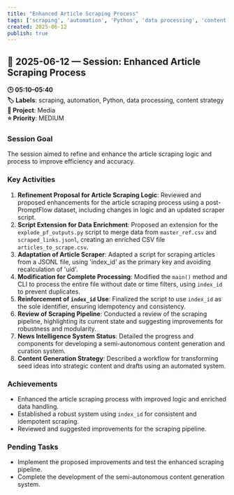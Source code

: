 ```yaml
---
title: "Enhanced Article Scraping Process"
tags: ['scraping', 'automation', 'Python', 'data processing', 'content strategy']
created: 2025-06-12
publish: true
---
```


## 📅 2025-06-12 — Session: Enhanced Article Scraping Process

**🕒 05:10–05:40**  
**🏷️ Labels**: scraping, automation, Python, data processing, content strategy  
**📂 Project**: Media  
**⭐ Priority**: MEDIUM  


### Session Goal
The session aimed to refine and enhance the article scraping logic and process to improve efficiency and accuracy.

### Key Activities
1. **Refinement Proposal for Article Scraping Logic**: Reviewed and proposed enhancements for the article scraping process using a post-PromptFlow dataset, including changes in logic and an updated scraper script.
2. **Script Extension for Data Enrichment**: Proposed an extension for the `explode_pf_outputs.py` script to merge data from `master_ref.csv` and `scraped_links.jsonl`, creating an enriched CSV file `articles_to_scrape.csv`.
3. **Adaptation of Article Scraper**: Adapted a script for scraping articles from a JSONL file, using 'index_id' as the primary key and avoiding recalculation of 'uid'.
4. **Modification for Complete Processing**: Modified the `main()` method and CLI to process the entire file without date or time filters, using `index_id` to prevent duplicates.
5. **Reinforcement of `index_id` Use**: Finalized the script to use `index_id` as the sole identifier, ensuring idempotency and consistency.
6. **Review of Scraping Pipeline**: Conducted a review of the scraping pipeline, highlighting its current state and suggesting improvements for robustness and modularity.
7. **News Intelligence System Status**: Detailed the progress and components for developing a semi-autonomous content generation and curation system.
8. **Content Generation Strategy**: Described a workflow for transforming seed ideas into strategic content and drafts using an automated system.

### Achievements
- Enhanced the article scraping process with improved logic and enriched data handling.
- Established a robust system using `index_id` for consistent and idempotent scraping.
- Reviewed and suggested improvements for the scraping pipeline.

### Pending Tasks
- Implement the proposed improvements and test the enhanced scraping pipeline.
- Complete the development of the semi-autonomous content generation system.
